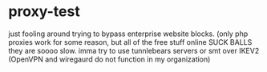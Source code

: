 # proxy-test
just fooling around trying to bypass enterprise website blocks. (only php proxies work for some reason, but all of the free stuff online SUCK BALLS they are soooo slow. imma try to use tunnlebears servers or smt over IKEV2 (OpenVPN and wiregaurd do not function in my organization)

